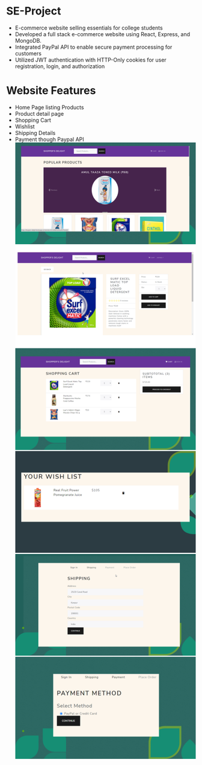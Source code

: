 # SE-Project
* E-commerce website selling essentials for college students
* Developed a full stack e-commerce website using React, Express, and MongoDB.
* Integrated PayPal API to enable secure payment processing for customers
* Utilized JWT authentication with HTTP-Only cookies for user registration, login, and authorization

# Website Features
* Home Page listing Products
* Product detail page
* Shopping Cart
* Wishlist
* Shipping Details
* Payment though Paypal API
![Home Page](https://github.com/Ashnabasotia/SE-Project/blob/main/uploads/Screenshot%20(88).png)
![Product Details Page](https://github.com/Ashnabasotia/SE-Project/blob/main/uploads/Screenshot%20(89).png)
![Shopping Cart](https://github.com/Ashnabasotia/SE-Project/blob/main/uploads/Screenshot%20(87).png)
![WishList](https://github.com/Ashnabasotia/SE-Project/blob/main/uploads/Screenshot%20(90).png)
![Shipping Details](https://github.com/Ashnabasotia/SE-Project/blob/main/uploads/Screenshot%20(92).png)
![Paypal](https://github.com/Ashnabasotia/SE-Project/blob/main/uploads/Screenshot%20(93).png)
